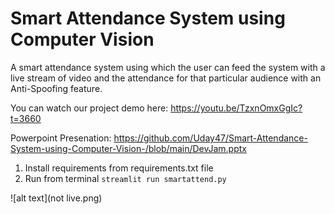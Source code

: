 # Smart Attendance System using Computer Vision
A smart attendance system using which the user can feed the system with a live stream of video and the attendance for that particular audience with an Anti-Spoofing feature.

You can watch our project demo here:
https://youtu.be/TzxnOmxGgIc?t=3660

Powerpoint Presenation: https://github.com/Uday47/Smart-Attendance-System-using-Computer-Vision-/blob/main/DevJam.pptx

1. Install requirements from requirements.txt file
2. Run from terminal
```streamlit run smartattend.py```


![alt text](not live.png)
